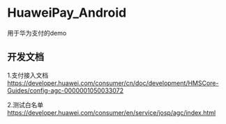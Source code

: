 # HuaweiPay_Android
用于华为支付的demo

## 开发文档
1.支付接入文档
https://developer.huawei.com/consumer/cn/doc/development/HMSCore-Guides/config-agc-0000001050033072

2.测试白名单
https://developer.huawei.com/consumer/en/service/josp/agc/index.html
